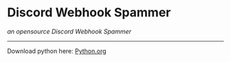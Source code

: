 # Discord Webhook Spammer #
_an opensource Discord Webhook Spammer_
- - -
Download python here: [Python.org](https://www.python.org/downloads/)
